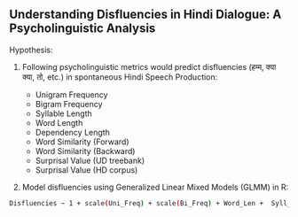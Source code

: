 ## Understanding Disfluencies in Hindi Dialogue: A Psycholinguistic Analysis


Hypothesis:
1. Following psycholinguistic metrics would predict disfluencies (हम्म, क्या क्या, तो, etc.) in spontaneous Hindi Speech Production:
    - Unigram Frequency
    - Bigram Frequency
    - Syllable Length
    - Word Length
    - Dependency Length
    - Word Similarity (Forward)
    - Word Similarity (Backward) 
    - Surprisal Value (UD treebank)
    - Surprisal Value (HD corpus)

2. Model disfluencies using Generalized Linear Mixed Models (GLMM) in R:

```bash
Disfluencies ~ 1 + scale(Uni_Freq) + scale(Bi_Freq) + Word_Len +  Syll_Len + WordSimForward + WordSimBackward + DepLen + surprisal_NC + surprisal_DC +                  (1 | SpeakerId) + (1|SentenceId)

